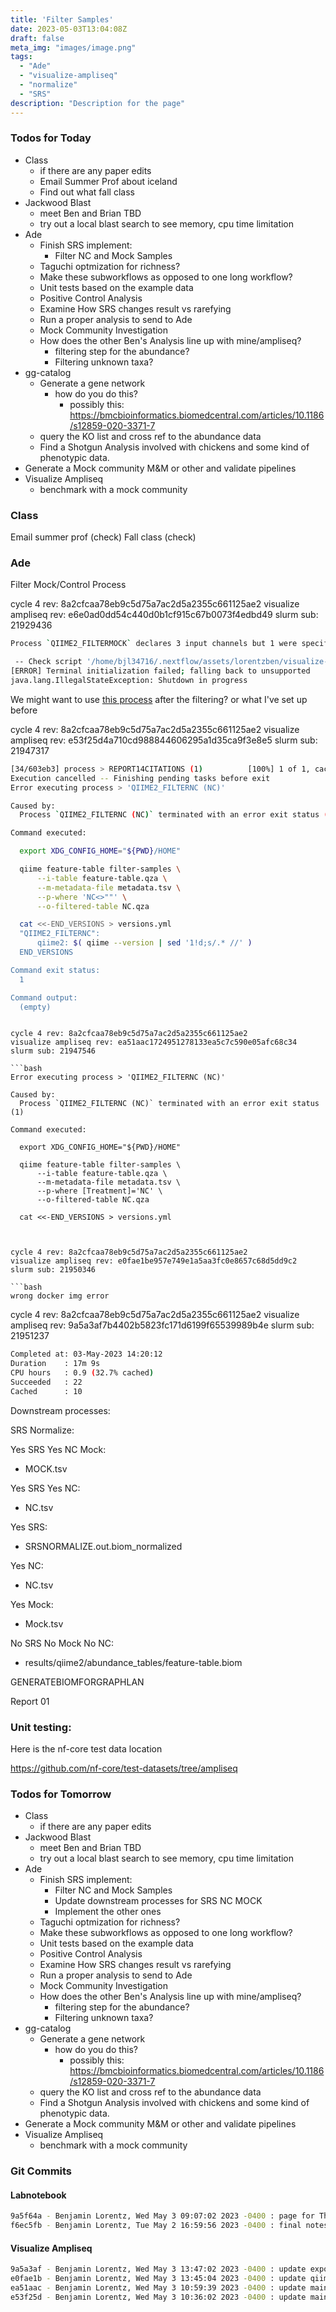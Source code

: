 ```yaml
---
title: 'Filter Samples'
date: 2023-05-03T13:04:08Z
draft: false
meta_img: "images/image.png"
tags:
  - "Ade"
  - "visualize-ampliseq"
  - "normalize"
  - "SRS"
description: "Description for the page"
---
```


### Todos for Today

- Class
  - if there are any paper edits
  - Email Summer Prof about iceland
  - Find out what fall class
- Jackwood Blast
  - meet Ben and Brian TBD
  - try out a local blast search to see memory, cpu time limitation
- Ade
  - Finish SRS implement:
     - Filter NC and Mock Samples
  - Taguchi optmization for richness?
  - Make these subworkflows as opposed to one long workflow?
  - Unit tests based on the example data
  - Positive Control Analysis
  - Examine How SRS changes result vs rarefying
  - Run a proper analysis to send to Ade
  - Mock Community Investigation
  - How does the other Ben's Analysis line up with mine/ampliseq?
    - filtering step for the abundance?
    - Filtering unknown taxa?
- gg-catalog
  - Generate a gene network 
    - how do you do this?
      - possibly this: https://bmcbioinformatics.biomedcentral.com/articles/10.1186/s12859-020-3371-7
  - query the KO list and cross ref to the abundance data
  - Find a Shotgun Analysis involved with chickens and some kind of phenotypic data.
- Generate a Mock community M&M or other and validate pipelines
- Visualize Ampliseq
  - benchmark with a mock community
  
### Class

Email summer prof (check)
Fall class (check)

### Ade

Filter Mock/Control Process

cycle 4 rev: 8a2cfcaa78eb9c5d75a7ac2d5a2355c661125ae2
visualize ampliseq rev: e6e0ad0dd54c440d0b1cf915c67b0073f4edbd49
slurm sub: 21929436

```bash
Process `QIIME2_FILTERMOCK` declares 3 input channels but 1 were specified

 -- Check script '/home/bjl34716/.nextflow/assets/lorentzben/visualize-ampliseq/main.nf' at line: 94 or see '.nextflow.log' file for more details
[ERROR] Terminal initialization failed; falling back to unsupported
java.lang.IllegalStateException: Shutdown in progress
```

We might want to use [this process](https://github.com/nf-core/ampliseq/blob/master/modules/local/qiime2_export_absolute.nf) after the filtering? or what I've set up before

cycle 4 rev: 8a2cfcaa78eb9c5d75a7ac2d5a2355c661125ae2
visualize ampliseq rev: e53f25d4a710cd988844606295a1d35ca9f3e8e5
slurm sub: 21947317

```bash
[34/603eb3] process > REPORT14CITATIONS (1)          [100%] 1 of 1, cached: 1 ✔
Execution cancelled -- Finishing pending tasks before exit
Error executing process > 'QIIME2_FILTERNC (NC)'

Caused by:
  Process `QIIME2_FILTERNC (NC)` terminated with an error exit status (1)

Command executed:

  export XDG_CONFIG_HOME="${PWD}/HOME"

  qiime feature-table filter-samples \
      --i-table feature-table.qza \
      --m-metadata-file metadata.tsv \
      --p-where 'NC<>""' \
      --o-filtered-table NC.qza

  cat <<-END_VERSIONS > versions.yml
  "QIIME2_FILTERNC":
      qiime2: $( qiime --version | sed '1!d;s/.* //' )
  END_VERSIONS

Command exit status:
  1

Command output:
  (empty)
```
```

cycle 4 rev: 8a2cfcaa78eb9c5d75a7ac2d5a2355c661125ae2
visualize ampliseq rev: ea51aac1724951278133ea5c7c590e05afc68c34
slurm sub: 21947546

```bash
Error executing process > 'QIIME2_FILTERNC (NC)'

Caused by:
  Process `QIIME2_FILTERNC (NC)` terminated with an error exit status (1)

Command executed:

  export XDG_CONFIG_HOME="${PWD}/HOME"

  qiime feature-table filter-samples \
      --i-table feature-table.qza \
      --m-metadata-file metadata.tsv \
      --p-where [Treatment]='NC' \
      --o-filtered-table NC.qza

  cat <<-END_VERSIONS > versions.yml
  
```
```

cycle 4 rev: 8a2cfcaa78eb9c5d75a7ac2d5a2355c661125ae2
visualize ampliseq rev: e0fae1be957e749e1a5aa3fc0e8657c68d5dd9c2
slurm sub: 21950346

```bash
wrong docker img error
```

cycle 4 rev: 8a2cfcaa78eb9c5d75a7ac2d5a2355c661125ae2
visualize ampliseq rev: 9a5a3af7b4402b5823fc171d6199f65539989b4e
slurm sub: 21951237

```bash
Completed at: 03-May-2023 14:20:12
Duration    : 17m 9s
CPU hours   : 0.9 (32.7% cached)
Succeeded   : 22
Cached      : 10
```

Downstream processes:

SRS Normalize:

Yes SRS Yes NC Mock:
  - MOCK.tsv

Yes SRS Yes NC: 
  - NC.tsv

Yes SRS:
  - SRSNORMALIZE.out.biom_normalized
  
Yes NC: 
  - NC.tsv

Yes Mock:
  - Mock.tsv

No SRS No Mock No NC:
 - results/qiime2/abundance_tables/feature-table.biom

GENERATEBIOMFORGRAPHLAN

Report 01


### Unit testing:

Here is the nf-core test data location

https://github.com/nf-core/test-datasets/tree/ampliseq


### Todos for Tomorrow

- Class
  - if there are any paper edits
- Jackwood Blast
  - meet Ben and Brian TBD
  - try out a local blast search to see memory, cpu time limitation
- Ade
  - Finish SRS implement:
     - Filter NC and Mock Samples
     - Update downstream processes for SRS NC MOCK
     - Implement the other ones
  - Taguchi optmization for richness?
  - Make these subworkflows as opposed to one long workflow?
  - Unit tests based on the example data
  - Positive Control Analysis
  - Examine How SRS changes result vs rarefying
  - Run a proper analysis to send to Ade
  - Mock Community Investigation
  - How does the other Ben's Analysis line up with mine/ampliseq?
    - filtering step for the abundance?
    - Filtering unknown taxa?
- gg-catalog
  - Generate a gene network 
    - how do you do this?
      - possibly this: https://bmcbioinformatics.biomedcentral.com/articles/10.1186/s12859-020-3371-7
  - query the KO list and cross ref to the abundance data
  - Find a Shotgun Analysis involved with chickens and some kind of phenotypic data.
- Generate a Mock community M&M or other and validate pipelines
- Visualize Ampliseq
  - benchmark with a mock community

### Git Commits

#### Labnotebook

```bash
9a5f64a - Benjamin Lorentz, Wed May 3 09:07:02 2023 -0400 : page for Thursday
f6ec5fb - Benjamin Lorentz, Tue May 2 16:59:56 2023 -0400 : final notes for tuesday
```

#### Visualize Ampliseq

```bash
9a5a3af - Benjamin Lorentz, Wed May 3 13:47:02 2023 -0400 : update export absolute
e0fae1b - Benjamin Lorentz, Wed May 3 13:45:04 2023 -0400 : update qiime2filtersamples
ea51aac - Benjamin Lorentz, Wed May 3 10:59:39 2023 -0400 : update main.nf
e53f25d - Benjamin Lorentz, Wed May 3 10:36:02 2023 -0400 : update main.nf
```